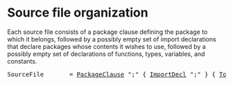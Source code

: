 # Source file organization

Each source file consists of a package clause defining the package to which it belongs, followed by a possibly empty set of import declarations that declare packages whose contents it wishes to use, followed by a possibly empty set of declarations of functions, types, variables, and constants.

<pre>
<a id="SourceFile">SourceFile</a>       = <a href="/Packages/package_clause.html#PackageClause">PackageClause</a> ";" { <a href="/Packages/import_declarations.html#ImportDecl">ImportDecl</a> ";" } { <a href="/Declarations and scope/#TopLevelDecl">TopLevelDecl</a> ";" } .
</pre>